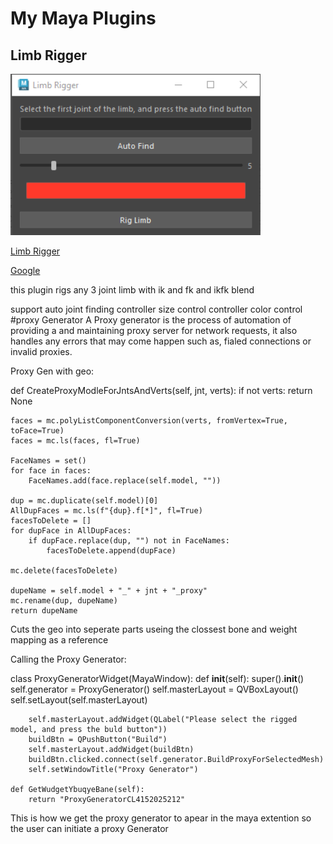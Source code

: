 # My Maya Plugins

## Limb Rigger

<img src="./assets/Rigger.png" width=400>

[Limb Rigger]("./src/LimbRigger.py")

[Google]("https://www.google.com")

this plugin rigs any 3 joint limb with ik and fk and ikfk blend

support auto joint finding
controller size control
controller color control
#proxy Generator A Proxy generator is the process of automation of providing a and maintaining proxy server for network requests, it also handles any errors that may come happen such as, fialed connections or invalid proxies.

Proxy Gen with geo:

def CreateProxyModleForJntsAndVerts(self, jnt, verts):
    if not verts:
        return None
    
    faces = mc.polyListComponentConversion(verts, fromVertex=True, toFace=True)
    faces = mc.ls(faces, fl=True)

    FaceNames = set()
    for face in faces:
        FaceNames.add(face.replace(self.model, ""))

    dup = mc.duplicate(self.model)[0]
    AllDupFaces = mc.ls(f"{dup}.f[*]", fl=True)
    facesToDelete = []
    for dupFace in AllDupFaces:
        if dupFace.replace(dup, "") not in FaceNames:
            facesToDelete.append(dupFace)

    mc.delete(facesToDelete)

    dupeName = self.model + "_" + jnt + "_proxy"
    mc.rename(dup, dupeName)
    return dupeName
Cuts the geo into seperate parts useing the clossest bone and weight mapping as a reference

Calling the Proxy Generator:

class ProxyGeneratorWidget(MayaWindow):
    def __init__(self):
        super().__init__()
        self.generator = ProxyGenerator()
        self.masterLayout = QVBoxLayout()
        self.setLayout(self.masterLayout)

        self.masterLayout.addWidget(QLabel("Please select the rigged model, and press the buld button"))
        buildBtn = QPushButton("Build")
        self.masterLayout.addWidget(buildBtn)
        buildBtn.clicked.connect(self.generator.BuildProxyForSelectedMesh)
        self.setWindowTitle("Proxy Generator")
        
    def GetWudgetYbuqyeBane(self):
        return "ProxyGeneratorCL4152025212"
This is how we get the proxy generator to apear in the maya extention so the user can initiate a proxy Generator